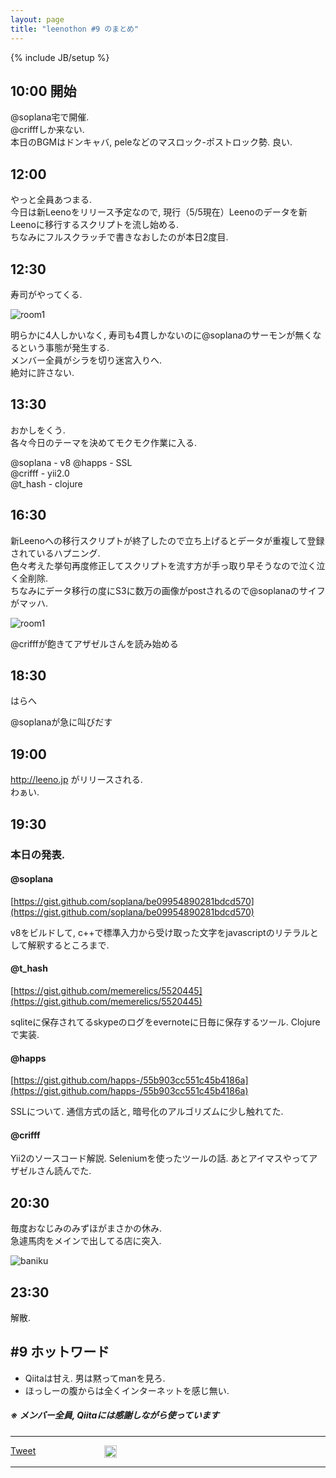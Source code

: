 ```yaml
---
layout: page
title: "leenothon #9 のまとめ"
---
```

{% include JB/setup %}

## 10:00 開始

@soplana宅で開催.  
@crifffしか来ない.  
本日のBGMはドンキャバ, peleなどのマスロック-ポストロック勢. 良い.

## 12:00

やっと全員あつまる.  
今日は新Leenoをリリース予定なので, 現行（5/5現在）Leenoのデータを新Leenoに移行するスクリプトを流し始める.  
ちなみにフルスクラッチで書きなおしたのが本日2度目.

## 12:30 
寿司がやってくる.  

![room1](http://dl.dropboxusercontent.com/u/92653510/blog/leenothon%239/BJeM4d0CAAAEt3o.jpg)

明らかに4人しかいなく, 寿司も4貫しかないのに@soplanaのサーモンが無くなるという事態が発生する.  
メンバー全員がシラを切り迷宮入りへ.  
絶対に許さない.


## 13:30 
おかしをくう.  
各々今日のテーマを決めてモクモク作業に入る.
  
@soplana - v8 
@happs - SSL  
@crifff - yii2.0  
@t_hash - clojure

## 16:30 
新Leenoへの移行スクリプトが終了したので立ち上げるとデータが重複して登録されているハプニング.  
色々考えた挙句再度修正してスクリプトを流す方が手っ取り早そうなので泣く泣く全削除.  
ちなみにデータ移行の度にS3に数万の画像がpostされるので@soplanaのサイフがマッハ.

![room1](http://dl.dropboxusercontent.com/u/92653510/blog/leenothon%239/le.png)
  
@crifffが飽きてアザゼルさんを読み始める

## 18:30 

はらへ

@soplanaが急に叫びだす


## 19:00 
http://leeno.jp がリリースされる.  
わぁい.


## 19:30
### 本日の発表.

#### @soplana  
[https://gist.github.com/soplana/be09954890281bdcd570](https://gist.github.com/soplana/be09954890281bdcd570)

v8をビルドして, c++で標準入力から受け取った文字をjavascriptのリテラルとして解釈するところまで.


#### @t_hash
[https://gist.github.com/memerelics/5520445](https://gist.github.com/memerelics/5520445)  

sqliteに保存されてるskypeのログをevernoteに日毎に保存するツール. Clojureで実装.

#### @happs
[https://gist.github.com/happs-/55b903cc551c45b4186a](https://gist.github.com/happs-/55b903cc551c45b4186a)

SSLについて. 通信方式の話と, 暗号化のアルゴリズムに少し触れてた.

#### @crifff

Yii2のソースコード解説. Seleniumを使ったツールの話. あとアイマスやってアザゼルさん読んでた.


## 20:30
毎度おなじみのみずほがまさかの休み.  
急遽馬肉をメインで出してる店に突入.  

![baniku](http://dl.dropboxusercontent.com/u/92653510/blog/leenothon%239/hoge.jpg)


## 23:30
解散.


## #9 ホットワード
- Qiitaは甘え. 男は黙ってmanを見ろ.
- ほっしーの腹からは全くインターネットを感じ無い.
  
##### ※ メンバー全員, Qiitaには感謝しながら使っています


---

<div id="fb-root"></div>
<script>(function(d, s, id) {
  var js, fjs = d.getElementsByTagName(s)[0];
  if (d.getElementById(id)) return;
  js = d.createElement(s); js.id = id;
  js.src = "//connect.facebook.net/ja_JP/all.js#xfbml=1&appId=273010199398913";
  fjs.parentNode.insertBefore(js, fjs);
}(document, 'script', 'facebook-jssdk'));</script>

<script>!function(d,s,id){var js,fjs=d.getElementsByTagName(s)[0],p=/^http:/.test(d.location)?'http':'https';if(!d.getElementById(id)){js=d.createElement(s);js.id=id;js.src=p+'://platform.twitter.com/widgets.js';fjs.parentNode.insertBefore(js,fjs);}}(document, 'script', 'twitter-wjs');</script>

<div style="float: left; width: 150px;">
<a href="https://twitter.com/share" class="twitter-share-button" data-hashtags="leeno_jp">Tweet</a>
</div>

<div style="float: left; width: 150px;">
<a href="http://b.hatena.ne.jp/entry/" class="hatena-bookmark-button" data-hatena-bookmark-layout="vertical-balloon" title="このエントリーをはてなブックマークに追加"><img src="http://b.st-hatena.com/images/entry-button/button-only.gif" alt="このエントリーをはてなブックマークに追加" width="20" height="20" style="border: none;" /></a><script type="text/javascript" src="http://b.st-hatena.com/js/bookmark_button.js" charset="utf-8" async="async"></script>
</div>

<div style="float: left; width: 150px;">
<div class="fb-like" data-send="true" data-layout="box_count" data-width="150" data-show-faces="true"></div>
</div>

<div style="clear:both;heigth:30px;width:1px"></div>
<div style="clear:both;heigth:300px;width:1px"></div>
<div style="clear:both;heigth:30px;width:1px"></div>

---
